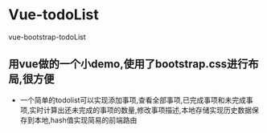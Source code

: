 # Vue-todoList
vue-bootstrap-todoList
## 用vue做的一个小demo,使用了bootstrap.css进行布局,很方便
- 一个简单的todolist可以实现添加事项,查看全部事项,已完成事项和未完成事项,实时计算出还未完成的事项的数量,修改事项描述,本地存储实现历史数据保存到本地,hash值实现简易的前端路由
